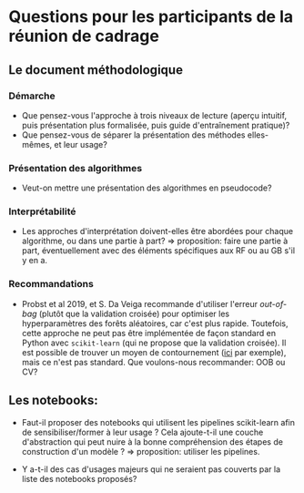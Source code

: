 # Questions pour les participants de la réunion de cadrage

## Le document méthodologique

### Démarche

- Que pensez-vous l'approche à trois niveaux de lecture (aperçu intuitif, puis présentation plus formalisée, puis guide d'entraînement pratique)?
- Que pensez-vous de séparer la présentation des méthodes elles-mêmes, et leur usage?

### Présentation des algorithmes

- Veut-on mettre une présentation des algorithmes en pseudocode?

### Interprétabilité

- Les approches d'interprétation doivent-elles être abordées pour chaque algorithme, ou dans une partie à part? => proposition: faire une partie à part, éventuellement avec des éléments spécifiques aux RF ou au GB s'il y en a.

### Recommandations

- Probst et al 2019, et S. Da Veiga recommande d'utiliser l'erreur _out-of-bag_ (plutôt que la validation croisée) pour optimiser les hyperparamètres des forêts aléatoires, car c'est plus rapide. Toutefois, cette approche ne peut pas être implémentée de façon standard en Python avec `scikit-learn` (qui ne propose que la validation croisée). Il est possible de trouver un moyen de contournement ([ici](https://stackoverflow.com/questions/34624978/is-there-easy-way-to-grid-search-without-cross-validation-in-python) par exemple), mais ce n'est pas standard. Que voulons-nous recommander: OOB ou CV?

## Les notebooks:
- Faut-il proposer des notebooks qui utilisent les pipelines scikit-learn afin de sensibiliser/former à leur usage ? Cela ajoute-t-il une couche d'abstraction qui peut nuire à la bonne compréhension des étapes de construction d'un modèle ? => proposition: utiliser les pipelines.

- Y a-t-il des cas d'usages majeurs qui ne seraient pas couverts par la liste des notebooks proposés?


